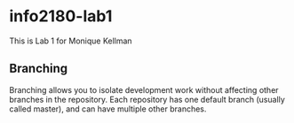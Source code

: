 # info2180-lab1

This is Lab 1 for Monique Kellman

## Branching 
 
Branching allows you to isolate development work without 
affecting other branches in the repository. Each repository 
has one default branch (usually called master), and can have
multiple other branches.